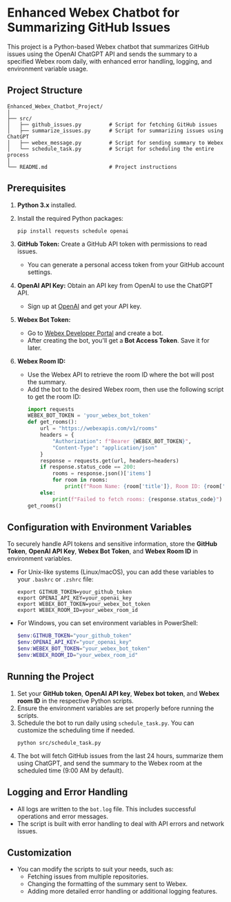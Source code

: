 # Enhanced Webex Chatbot for Summarizing GitHub Issues

This project is a Python-based Webex chatbot that summarizes GitHub issues using the OpenAI ChatGPT API and sends the summary to a specified Webex room daily, with enhanced error handling, logging, and environment variable usage.

## Project Structure

```
Enhanced_Webex_Chatbot_Project/
│
├── src/
│   ├── github_issues.py         # Script for fetching GitHub issues
│   ├── summarize_issues.py      # Script for summarizing issues using ChatGPT
│   ├── webex_message.py         # Script for sending summary to Webex
│   └── schedule_task.py         # Script for scheduling the entire process
│
└── README.md                    # Project instructions
```

## Prerequisites

1. **Python 3.x** installed.
2. Install the required Python packages:
   ```
   pip install requests schedule openai
   ```

3. **GitHub Token:** Create a GitHub API token with permissions to read issues.
   - You can generate a personal access token from your GitHub account settings.

4. **OpenAI API Key:** Obtain an API key from OpenAI to use the ChatGPT API.
   - Sign up at [OpenAI](https://beta.openai.com/signup/) and get your API key.

5. **Webex Bot Token:**
   - Go to [Webex Developer Portal](https://developer.webex.com/) and create a bot.
   - After creating the bot, you'll get a **Bot Access Token**. Save it for later.

6. **Webex Room ID:**
   - Use the Webex API to retrieve the room ID where the bot will post the summary.
   - Add the bot to the desired Webex room, then use the following script to get the room ID:
     ```python
     import requests
     WEBEX_BOT_TOKEN = 'your_webex_bot_token'
     def get_rooms():
         url = "https://webexapis.com/v1/rooms"
         headers = {
             "Authorization": f"Bearer {WEBEX_BOT_TOKEN}",
             "Content-Type": "application/json"
         }
         response = requests.get(url, headers=headers)
         if response.status_code == 200:
             rooms = response.json()['items']
             for room in rooms:
                 print(f"Room Name: {room['title']}, Room ID: {room['id']}")
         else:
             print(f"Failed to fetch rooms: {response.status_code}")
     get_rooms()
     ```

## Configuration with Environment Variables

To securely handle API tokens and sensitive information, store the **GitHub Token**, **OpenAI API Key**, **Webex Bot Token**, and **Webex Room ID** in environment variables.

- For Unix-like systems (Linux/macOS), you can add these variables to your `.bashrc` or `.zshrc` file:
  ```
  export GITHUB_TOKEN=your_github_token
  export OPENAI_API_KEY=your_openai_key
  export WEBEX_BOT_TOKEN=your_webex_bot_token
  export WEBEX_ROOM_ID=your_webex_room_id
  ```

- For Windows, you can set environment variables in PowerShell:
  ```powershell
  $env:GITHUB_TOKEN="your_github_token"
  $env:OPENAI_API_KEY="your_openai_key"
  $env:WEBEX_BOT_TOKEN="your_webex_bot_token"
  $env:WEBEX_ROOM_ID="your_webex_room_id"
  ```

## Running the Project

1. Set your **GitHub token**, **OpenAI API key**, **Webex bot token**, and **Webex room ID** in the respective Python scripts.
2. Ensure the environment variables are set properly before running the scripts.
3. Schedule the bot to run daily using `schedule_task.py`. You can customize the scheduling time if needed.
   ```
   python src/schedule_task.py
   ```
4. The bot will fetch GitHub issues from the last 24 hours, summarize them using ChatGPT, and send the summary to the Webex room at the scheduled time (9:00 AM by default).

## Logging and Error Handling

- All logs are written to the `bot.log` file. This includes successful operations and error messages.
- The script is built with error handling to deal with API errors and network issues.

## Customization

- You can modify the scripts to suit your needs, such as:
  - Fetching issues from multiple repositories.
  - Changing the formatting of the summary sent to Webex.
  - Adding more detailed error handling or additional logging features.

